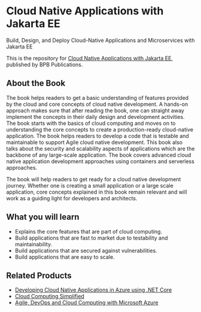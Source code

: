 # Cloud Native Applications with Jakarta EE

Build, Design, and Deploy Cloud-Native Applications and Microservices with Jakarta EE

This is the repository for [Cloud Native Applications with Jakarta EE](https://in.bpbonline.com/products/cloud-native-applications-with-jakarta-ee), published by BPB Publications.

## About the Book
The book helps readers to get a basic understanding of features provided by the cloud and core concepts of cloud native development. A hands-on approach makes sure that after reading the book, one can straight away implement the concepts in their daily design and development activities. 
The book starts with the basics of cloud computing and moves on to understanding the core concepts to create a production-ready cloud-native application. The book helps readers to develop a code that is testable and maintainable to support Agile cloud native development. This book also talks about the security and scalability aspects of applications which are the backbone of any large-scale application. The book covers advanced cloud native application development approaches using containers and serverless approaches.

The book will help readers to get ready for a cloud native development journey. Whether one is creating a small application or a large scale application, core concepts explained in this book remain relevant and will work as a guiding light for developers and architects.  

## What you will learn
* Explains the core features that are part of cloud computing.
* Build applications that are fast to market due to testability and maintainability.
* Build applications that are secured against vulnerabilities.
* Build applications that are easy to scale.

## Related Products
* [Developing Cloud Native Applications in Azure using .NET Core](https://in.bpbonline.com/products/cloud-native-applications-book-azure-using-net-core?_pos=1&_sid=c1dda93ab&_ss=r)
* [Cloud Computing Simplified](https://in.bpbonline.com/products/cloud-computing-simplified?_pos=1&_sid=df7196965&_ss=r)
* [Agile, DevOps and Cloud Computing with Microsoft Azure](https://in.bpbonline.com/products/agile-devops-and-cloud-computing-with-microsoft-azur?_pos=1&_sid=97440f62b&_ss=r)
